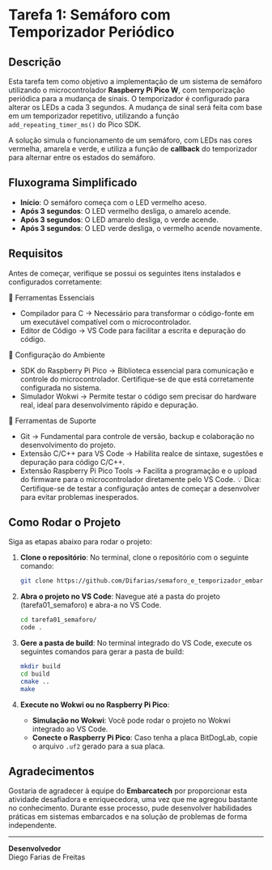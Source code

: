 # Tarefa 1: Semáforo com Temporizador Periódico

## Descrição
Esta tarefa tem como objetivo a implementação de um sistema de semáforo utilizando o microcontrolador **Raspberry Pi Pico W**, com temporização periódica para a mudança de sinais. O temporizador é configurado para alterar os LEDs a cada 3 segundos. A mudança de sinal será feita com base em um temporizador repetitivo, utilizando a função `add_repeating_timer_ms()` do Pico SDK.

A solução simula o funcionamento de um semáforo, com LEDs nas cores vermelha, amarela e verde, e utiliza a função de **callback** do temporizador para alternar entre os estados do semáforo.

## Fluxograma Simplificado

- **Início**: O semáforo começa com o LED vermelho aceso.
- **Após 3 segundos**: O LED vermelho desliga, o amarelo acende.
- **Após 3 segundos**: O LED amarelo desliga, o verde acende.
- **Após 3 segundos**: O LED verde desliga, o vermelho acende novamente.

## Requisitos

Antes de começar, verifique se possui os seguintes itens instalados e configurados corretamente:

🎯 Ferramentas Essenciais
- Compilador para C → Necessário para transformar o código-fonte em um executável compatível com o microcontrolador.
- Editor de Código → VS Code para facilitar a escrita e depuração do código.

🔧 Configuração do Ambiente
- SDK do Raspberry Pi Pico → Biblioteca essencial para comunicação e controle do microcontrolador. Certifique-se de que está corretamente configurada no sistema.
- Simulador Wokwi → Permite testar o código sem precisar do hardware real, ideal para desenvolvimento rápido e depuração.

🔗 Ferramentas de Suporte
- Git → Fundamental para controle de versão, backup e colaboração no desenvolvimento do projeto.
- Extensão C/C++ para VS Code → Habilita realce de sintaxe, sugestões e depuração para código C/C++.
- Extensão Raspberry Pi Pico Tools → Facilita a programação e o upload do firmware para o microcontrolador diretamente pelo VS Code.
💡 Dica: Certifique-se de testar a configuração antes de começar a desenvolver para evitar problemas inesperados.

## Como Rodar o Projeto

Siga as etapas abaixo para rodar o projeto:

1. **Clone o repositório**:
   No terminal, clone o repositório com o seguinte comando:
   ```bash
   git clone https://github.com/Difarias/semaforo_e_temporizador_embarcatech
   ```

2. **Abra o projeto no VS Code**:
   Navegue até a pasta do projeto (tarefa01_semaforo) e abra-a no VS Code.
   ```bash
   cd tarefa01_semaforo/
   code .
   ```

3. **Gere a pasta de build**:
   No terminal integrado do VS Code, execute os seguintes comandos para gerar a pasta de build:
   ```bash
   mkdir build
   cd build
   cmake ..
   make
   ```

4. **Execute no Wokwi ou no Raspberry Pi Pico**:
   - **Simulação no Wokwi**: Você pode rodar o projeto no Wokwi integrado ao VS Code.
   - **Conecte o Raspberry Pi Pico**: Caso tenha a placa BitDogLab, copie o arquivo `.uf2` gerado para a sua placa.

## Agradecimentos

Gostaria de agradecer à equipe do **Embarcatech** por proporcionar esta atividade desafiadora e enriquecedora, uma vez que me agregou bastante no conhecimento. Durante esse processo, pude desenvolver habilidades práticas em sistemas embarcados e na solução de problemas de forma independente.

---

**Desenvolvedor**  
Diego Farias de Freitas
